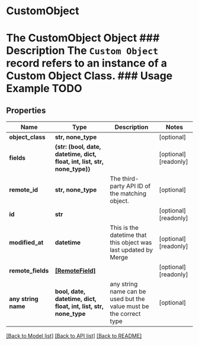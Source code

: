 # CustomObject

# The CustomObject Object ### Description The `Custom Object` record refers to an instance of a Custom Object Class. ### Usage Example TODO

## Properties
Name | Type | Description | Notes
------------ | ------------- | ------------- | -------------
**object_class** | **str, none_type** |  | [optional] 
**fields** | **{str: (bool, date, datetime, dict, float, int, list, str, none_type)}** |  | [optional] [readonly] 
**remote_id** | **str, none_type** | The third-party API ID of the matching object. | [optional] 
**id** | **str** |  | [optional] [readonly] 
**modified_at** | **datetime** | This is the datetime that this object was last updated by Merge | [optional] [readonly] 
**remote_fields** | [**[RemoteField]**](RemoteField.md) |  | [optional] [readonly] 
**any string name** | **bool, date, datetime, dict, float, int, list, str, none_type** | any string name can be used but the value must be the correct type | [optional]

[[Back to Model list]](../README.md#documentation-for-models) [[Back to API list]](../README.md#documentation-for-api-endpoints) [[Back to README]](../README.md)


